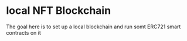 # local NFT Blockchain
The goal here is to set up a local blockchain and run somt ERC721 smart contracts on it
